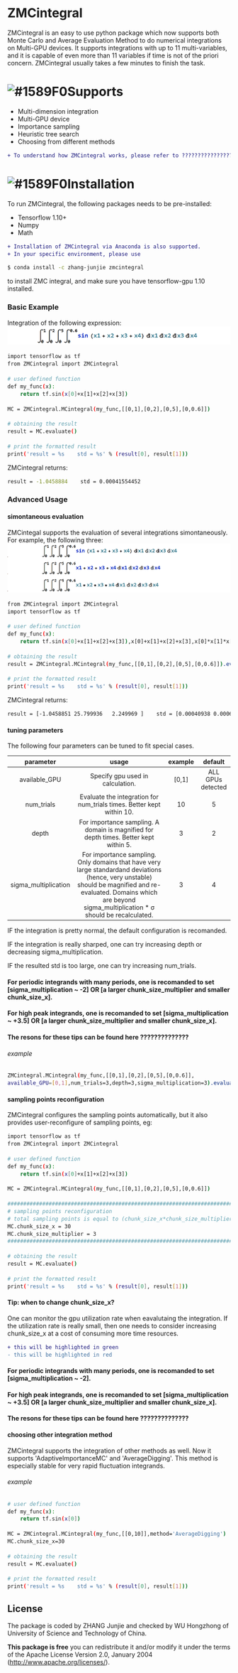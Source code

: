 # ZMCintegral

ZMCintegral is an easy to use python package which now supports both Monte Carlo and Average Evaluation Method to do numerical integrations on Multi-GPU devices. 
It supports integrations with up to 11 multi-variables, and it is capable of even more than 11 variables if time is not of the priori concern. 
ZMCintegral usually takes a few minutes to finish the task.

# ![#1589F0](https://placehold.it/15/1589F0/000000?text=+)Supports

  - Multi-dimension integration
  - Multi-GPU device
  - Importance sampling
  - Heuristic tree search
  - Choosing from different methods


```diff
+ To understand how ZMCintegral works, please refer to ????????????????????????
```

# ![#1589F0](https://placehold.it/15/1589F0/000000?text=+)Installation

To run ZMCintegral, the following packages needs to be pre-installed:
  - Tensorflow 1.10+
  - Numpy
  - Math
```diff
+ Installation of ZMCintegral via Anaconda is also supported.
+ In your specific environment, please use
```


```sh
$ conda install -c zhang-junjie zmcintegral
```
to install ZMC integral, and make sure you have tensorflow-gpu 1.10 installed.

### Basic Example
Integration of the following expression:
![Image of expression 1](./examples/example01.png)

```sh
import tensorflow as tf
from ZMCintegral import ZMCintegral

# user defined function
def my_func(x):
    return tf.sin(x[0]+x[1]+x[2]+x[3])

MC = ZMCintegral.MCintegral(my_func,[[0,1],[0,2],[0,5],[0,0.6]])

# obtaining the result
result = MC.evaluate()

# print the formatted result
print('result = %s    std = %s' % (result[0], result[1]))
```
ZMCintegral returns:

```sh
result = -1.0458884    std = 0.00041554452
```

### Advanced Usage
#### simontaneous evaluation
ZMCintegal supports the evaluation of several integrations simontaneously. For example, the following three:
![Image of expression 1](./examples/example02.png)

```sh
from ZMCintegral import ZMCintegral
import tensorflow as tf

# user defined function
def my_func(x):
    return tf.sin(x[0]+x[1]+x[2]+x[3]),x[0]+x[1]+x[2]+x[3],x[0]*x[1]*x[2]*x[3]
    
# obtaining the result
result = ZMCintegral.MCintegral(my_func,[[0,1],[0,2],[0,5],[0,0.6]]).evaluate()

# print the formatted result
print('result = %s    std = %s' % (result[0], result[1]))
```

ZMCintegral returns:

```sh
result = [-1.0458851 25.799936   2.249969 ]    std = [0.00040938 0.00066065 0.0002065 ]
```

#### tuning parameters

The following four parameters can be tuned to fit special cases.

| parameter        | usage           | example           | default  |
|:-------------:|:-------------:|:-------------:|:-----:|
| available_GPU    | Specify gpu used in calculation. | [0,1] | ALL GPUs detected |
| num_trials     | Evaluate the integration for num_trials times. Better kept within 10. | 10 | 5 |
| depth | For importance sampling. A domain is magnified for depth times. Better kept within 5. |3|2| 
| sigma_multiplication | For importance sampling. Only domains that have very large standardand deviations (hence, very unstable) should be magnified and re-evaluated. Domains which are beyond sigma_multiplication * &sigma; should be recalculated.|3|4|

IF the integration is pretty normal, the default configuration is recomanded.

IF the integration is really sharped, one can try increasing depth or decreasing sigma_multiplication.

IF the resulted std is too large, one can try increasing num_trials.

#### For periodic integrands with many periods, one is recomanded to set [sigma_multiplication ~ -2] OR [a larger chunk_size_multiplier and smaller chunk_size_x]. 
#### For high peak integrands, one is recomanded to set [sigma_multiplication ~ +3.5] OR [a larger chunk_size_multiplier and smaller chunk_size_x]. 
#### The resons for these tips can be found here ??????????????

###### example

```sh
ZMCintegral.MCintegral(my_func,[[0,1],[0,2],[0,5],[0,0.6]],
available_GPU=[0,1],num_trials=3,depth=3,sigma_multiplication=3).evaluate()
```

#### sampling points reconfiguration

ZMCintegral configures the sampling points automatically, 
but it also provides user-reconfigure of sampling points, eg:

```sh
import tensorflow as tf
from ZMCintegral import ZMCintegral

# user defined function
def my_func(x):
    return tf.sin(x[0]+x[1]+x[2]+x[3])

MC = ZMCintegral.MCintegral(my_func,[[0,1],[0,2],[0,5],[0,0.6]])

#############################################################################################
# sampling points reconfiguration
# total sampling points is equal to (chunk_size_x*chunk_size_multiplier)**dim, which is huge.
MC.chunk_size_x = 30
MC.chunk_size_multiplier = 3
#############################################################################################

# obtaining the result
result = MC.evaluate()

# print the formatted result
print('result = %s    std = %s' % (result[0], result[1]))
```
#### Tip: when to change chunk_size_x?
One can monitor the gpu utilization rate when eavalutaing the integration. If the utilization rate is really small, then one needs to consider increasing chunk_size_x at a cost of consuming more time resources.
```diff
+ this will be highlighted in green
- this will be highlighted in red
```
#### For periodic integrands with many periods, one is recomanded to set [sigma_multiplication ~ -2]. 
#### For high peak integrands, one is recomanded to set [sigma_multiplication ~ +3.5] OR [a larger chunk_size_multiplier and smaller chunk_size_x]. 
#### The resons for these tips can be found here ??????????????

#### choosing other integration method
ZMCintegral supports the integration of other methods as well. Now it supports 'AdaptiveImportanceMC' and 'AverageDigging'.
This method is especially stable for very rapid fluctuation integrands.
###### example

```sh
# user defined function
def my_func(x):
    return tf.sin(x[0])

MC = ZMCintegral.MCintegral(my_func,[[0,10]],method='AverageDigging')
MC.chunk_size_x=30

# obtaining the result
result = MC.evaluate()

# print the formatted result
print('result = %s    std = %s' % (result[0], result[1]))
```


License
----

The package is coded by ZHANG Junjie and checked by WU Hongzhong of University of Science and Technology of China.

**This package is free**
you can redistribute it and/or modify it under the terms of 
the Apache License Version 2.0, January 2004 (http://www.apache.org/licenses/).




[//]: # (These are reference links used in the body of this note and get stripped out when the markdown processor does its job. There is no need to format nicely because it shouldn't be seen. Thanks SO - http://stackoverflow.com/questions/4823468/store-comments-in-markdown-syntax)


   [dill]: <https://github.com/joemccann/dillinger>
   [git-repo-url]: <https://github.com/joemccann/dillinger.git>
   [john gruber]: <http://daringfireball.net>
   [df1]: <http://daringfireball.net/projects/markdown/>
   [markdown-it]: <https://github.com/markdown-it/markdown-it>
   [Ace Editor]: <http://ace.ajax.org>
   [node.js]: <http://nodejs.org>
   [Twitter Bootstrap]: <http://twitter.github.com/bootstrap/>
   [jQuery]: <http://jquery.com>
   [@tjholowaychuk]: <http://twitter.com/tjholowaychuk>
   [express]: <http://expressjs.com>
   [AngularJS]: <http://angularjs.org>
   [Gulp]: <http://gulpjs.com>

   [PlDb]: <https://github.com/joemccann/dillinger/tree/master/plugins/dropbox/README.md>
   [PlGh]: <https://github.com/joemccann/dillinger/tree/master/plugins/github/README.md>
   [PlGd]: <https://github.com/joemccann/dillinger/tree/master/plugins/googledrive/README.md>
   [PlOd]: <https://github.com/joemccann/dillinger/tree/master/plugins/onedrive/README.md>
   [PlMe]: <https://github.com/joemccann/dillinger/tree/master/plugins/medium/README.md>
   [PlGa]: <https://github.com/RahulHP/dillinger/blob/master/plugins/googleanalytics/README.md>
